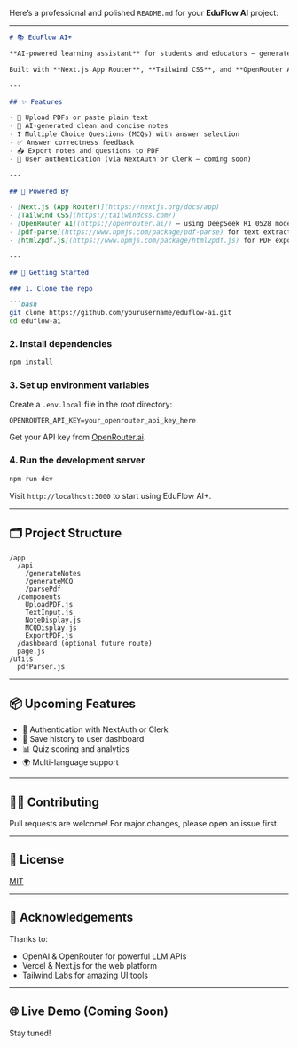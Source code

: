 Here’s a professional and polished `README.md` for your **EduFlow AI** project:

---

````markdown
# 📚 EduFlow AI+

**AI-powered learning assistant** for students and educators — generate clean notes and MCQs from PDFs or plain text.

Built with **Next.js App Router**, **Tailwind CSS**, and **OpenRouter AI (DeepSeek model)**.

---

## ✨ Features

- 📄 Upload PDFs or paste plain text
- 📝 AI-generated clean and concise notes
- ❓ Multiple Choice Questions (MCQs) with answer selection
- ✅ Answer correctness feedback
- 📤 Export notes and questions to PDF
- 🔐 User authentication (via NextAuth or Clerk – coming soon)

---

## 🧠 Powered By

- [Next.js (App Router)](https://nextjs.org/docs/app)
- [Tailwind CSS](https://tailwindcss.com/)
- [OpenRouter AI](https://openrouter.ai/) – using DeepSeek R1 0528 model
- [pdf-parse](https://www.npmjs.com/package/pdf-parse) for text extraction
- [html2pdf.js](https://www.npmjs.com/package/html2pdf.js) for PDF export

---

## 🚀 Getting Started

### 1. Clone the repo

```bash
git clone https://github.com/yourusername/eduflow-ai.git
cd eduflow-ai
````

### 2. Install dependencies

```bash
npm install
```

### 3. Set up environment variables

Create a `.env.local` file in the root directory:

```env
OPENROUTER_API_KEY=your_openrouter_api_key_here
```

Get your API key from [OpenRouter.ai](https://openrouter.ai/).

### 4. Run the development server

```bash
npm run dev
```

Visit `http://localhost:3000` to start using EduFlow AI+.

---

## 🗂️ Project Structure

```
/app
  /api
    /generateNotes
    /generateMCQ
    /parsePdf
  /components
    UploadPDF.js
    TextInput.js
    NoteDisplay.js
    MCQDisplay.js
    ExportPDF.js
  /dashboard (optional future route)
  page.js
/utils
  pdfParser.js
```

---

## 📦 Upcoming Features

* 🔐 Authentication with NextAuth or Clerk
* 💾 Save history to user dashboard
* 📊 Quiz scoring and analytics
* 🌍 Multi-language support

---

## 🧑‍💻 Contributing

Pull requests are welcome! For major changes, please open an issue first.

---

## 📄 License

[MIT](LICENSE)

---

## 🙌 Acknowledgements

Thanks to:

* OpenAI & OpenRouter for powerful LLM APIs
* Vercel & Next.js for the web platform
* Tailwind Labs for amazing UI tools

---

## 🌐 Live Demo (Coming Soon)

Stay tuned!

